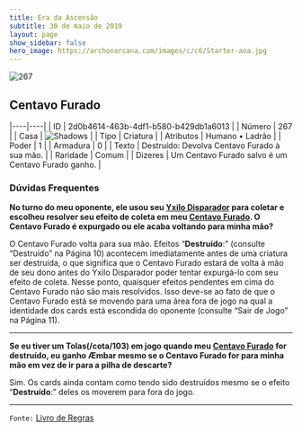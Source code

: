 ```yaml
---
title: Era da Ascensão
subtitle: 30 de maio de 2019
layout: page
show_sidebar: false
hero_image: https://archonarcana.com/images/c/c6/Starter-aoa.jpg
---
```


![267](https://cdn.keyforgegame.com/media/card_front/pt/435_267_QGVHW32R7H39_pt.png)

## Centavo Furado

|----|----|
| ID | 2d0b4614-463b-4df1-b580-b429db1a6013 |
| Número | 267 |
| Casa | ![Shadows](https://archonarcana.com/images/thumb/e/ee/Shadows.png/22px-Shadows.png "Sombras") |
| Tipo | Criatura |
| Atributos | Humano • Ladrão |
| Poder | 1 |
| Armadura | 0 |
| Texto | Destruído: Devolva Centavo Furado à sua mão. |
| Raridade | Comum |
| Dizeres | Um Centavo Furado salvo é um Centavo Furado ganho. |

### Dúvidas Frequentes

**No turno do meu oponente, ele usou seu [Yxilo Disparador](/cota/204) para coletar e escolheu resolver seu efeito de coleta em meu
[Centavo Furado](/cota/296). O Centavo Furado é expurgado ou ele
acaba voltando para minha mão?**

O Centavo Furado volta para sua mão. Efeitos “**Destruído**:” (consulte
“Destruído” na Página 10) acontecem imediatamente antes de uma
criatura ser destruída, o que significa que o Centavo Furado estará
de volta à mão de seu dono antes do Yxilo Disparador poder tentar
expurgá-lo com seu efeito de coleta. Nesse ponto, quaisquer efeitos
pendentes em cima do Centavo Furado não são mais resolvidos. Isso
deve-se ao fato de que o Centavo Furado está se movendo para uma
área fora de jogo na qual a identidade dos cards está escondida do
oponente (consulte “Sair de Jogo” na Página 11).

<hr/>

**Se eu tiver um Tolas(/cota/103) em jogo quando meu [Centavo Furado](/cota/296) for destruído, eu ganho Æmbar mesmo se o
Centavo Furado for para minha mão em vez de ir para a pilha
de descarte?**

Sim. Os cards ainda contam como tendo sido destruídos mesmo se o
efeito “**Destruído**:” deles os moverem para fora do jogo.

<hr/>

`Fonte:` [Livro de Regras](https://drive.google.com/open?id=14pM1J8ZR_4hZbGFZt-ArQdAGsHCPEQdE)
